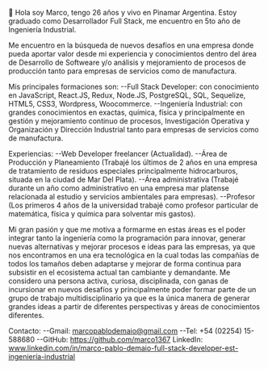 👋
Hola soy Marco, tengo 26 años y vivo en Pinamar Argentina. Estoy graduado como Desarrollador Full Stack, me encuentro en 5to año de Ingeniería Industrial.

Me encuentro en la búsqueda de nuevos desafíos en una empresa donde pueda aportar valor desde mi experiencia y conocimientos dentro del área de Desarrollo de Softweare y/o análisis y mejoramiento de procesos de producción tanto para empresas de servicios como de manufactura.

Mis principales formaciones son:
--Full Stack Developer: con conocimiento en JavaScript, React.JS, Redux, Node.JS, PostgreSQL, SQL, Sequelize, HTML5, CSS3, Wordpress, Woocommerce.
--Ingeniería Industrial: con grandes conocimientos en exactas, química, física y principalmente en gestión y mejoramiento continuo de procesos, Investigación Operativa y Organización y Dirección Industrial tanto para empresas de servicios como de manufactura.

Experiencias:
--Web Developer freelancer (Actualidad).
--Área de Producción y Planeamiento (Trabajé los últimos de 2 años en una empresa de tratamiento de residuos especiales principalmente hidrocarburos, situada en la ciudad de Mar Del Plata).
--Área administrativa (Trabajé durante un año como administrativo en una empresa mar platense relacionada al estudio y servicios ambientales para empresas).
--Profesor (Los primeros 4 años de la universidad trabajé como profesor particular de matemática, física y química para solventar mis gastos).

Mi gran pasión y que me motiva a formarme en estas áreas es el poder integrar tanto la ingeniería como la programación para innovar, generar nuevas alternativas y mejorar procesos e ideas para las empresas, ya que nos encontramos en una era tecnológica en la cual todas las compañías de todos los tamaños deben adaptarse y mejorar de forma continua para subsistir en el ecosistema actual tan cambiante y demandante.
Me considero una persona activa, curiosa, disciplinada, con ganas de incursionar en nuevos desafíos y principalmente poder formar parte de un grupo de trabajo multidisciplinario ya que es la única manera de generar grandes ideas a partir de diferentes perspectivas y áreas de conocimientos diferentes.

Contacto:
--Gmail: marcopablodemaio@gmail.com
--Tel: +54 (02254) 15-588680
--GitHub: https://github.com/marco1367
LinkedIn: www.linkedin.com/in/marco-pablo-demaio-full-stack-developer-est-ingeniería-industrial


